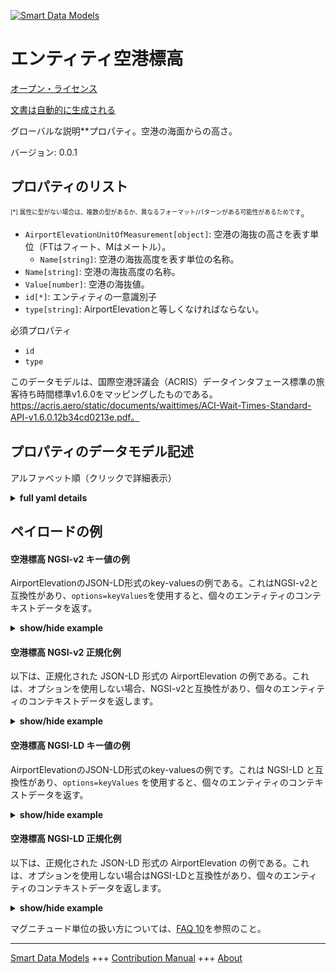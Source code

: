 <!-- 10-Header -->    
[![Smart Data Models](https://smartdatamodels.org/wp-content/uploads/2022/01/SmartDataModels_logo.png "Logo")](https://smartdatamodels.org)    
エンティティ空港標高    
==========<!-- /10-Header -->    
<!-- 15-License -->    
[オープン・ライセンス](https://github.com/smart-data-models//dataModel.ACRIS/blob/master/AirportElevation/LICENSE.md)    
[文書は自動的に生成される](https://docs.google.com/presentation/d/e/2PACX-1vTs-Ng5dIAwkg91oTTUdt8ua7woBXhPnwavZ0FxgR8BsAI_Ek3C5q97Nd94HS8KhP-r_quD4H0fgyt3/pub?start=false&loop=false&delayms=3000#slide=id.gb715ace035_0_60)    
<!-- /15-License -->    
<!-- 20-Description -->    
グローバルな説明**プロパティ。空港の海面からの高さ。    
バージョン: 0.0.1    
<!-- /20-Description -->    
<!-- 30-PropertiesList -->    
## プロパティのリスト    
<sup><sub>[*] 属性に型がない場合は、複数の型があるか、異なるフォーマット/パターンがある可能性があるためです</sub></sup>。    
- `AirportElevationUnitOfMeasurement[object]`: 空港の海抜の高さを表す単位（FTはフィート、Mはメートル）。  	- `Name[string]`: 空港の海抜高度を表す単位の名称。      
- `Name[string]`: 空港の海抜高度の名称。  - `Value[number]`: 空港の海抜値。  - `id[*]`: エンティティの一意識別子  - `type[string]`: AirportElevationと等しくなければならない。  <!-- /30-PropertiesList -->    
<!-- 35-RequiredProperties -->    
必須プロパティ    
- `id`  - `type`  <!-- /35-RequiredProperties -->    
<!-- 40-RequiredProperties -->    
このデータモデルは、国際空港評議会（ACRIS）データインタフェース標準の旅客待ち時間標準v1.6.0をマッピングしたものである。https://acris.aero/static/documents/waittimes/ACI-Wait-Times-Standard-API-v1.6.0.12b34cd0213e.pdf。    
<!-- /40-RequiredProperties -->    
<!-- 50-DataModelHeader -->    
## プロパティのデータモデル記述    
アルファベット順（クリックで詳細表示）    
<!-- /50-DataModelHeader -->    
<!-- 60-ModelYaml -->    
<details><summary><strong>full yaml details</strong></summary>      
```yaml    
AirportElevation:      
  description: 'Property. The height of an Airport, above sea level.'      
  properties:      
    AirportElevationUnitOfMeasurement:      
      description: The unit of measure of the height of an Airport above sea level (FT for foot or M for metre).      
      properties:      
        Name:      
          description: The name of the unit of measure for an Airport elevation above sea level.      
          type: string      
          x-ngsi:      
            type: Property      
      type: object      
      x-ngsi:      
        type: Property      
    Name:      
      description: The name of an Airport elevation above sea level.      
      type: string      
      x-ngsi:      
        type: Property      
    Value:      
      description: The value of an Airport elevation above sea level.      
      type: number      
      x-ngsi:      
        type: Property      
    id:      
      anyOf:      
        - description: Identifier format of any NGSI entity      
          maxLength: 256      
          minLength: 1      
          pattern: ^[\w\-\.\{\}\$\+\*\[\]`|~^@!,:\\]+$      
          type: string      
          x-ngsi:      
            type: Property      
        - description: Identifier format of any NGSI entity      
          format: uri      
          type: string      
          x-ngsi:      
            type: Property      
      description: Unique identifier of the entity      
      x-ngsi:      
        type: Property      
    type:      
      description: It must be equal to AirportElevation.      
      enum:      
        - AirportElevation      
      type: string      
      x-ngsi:      
        type: Property      
  required:      
    - id      
    - type      
  type: object      
  x-derived-from: https://acris.aero/static/documents/waittimes/ACI-Wait-Times-API-Specification-v1.6.0.1c4ec122da9a.yaml      
  x-disclaimer: 'Redistribution and use in source and binary forms, with or without modification, are permitted  provided that the license conditions are met. Copyleft (c) 2022 Contributors to Smart Data Models Program'      
  x-license-url: https://github.com/smart-data-models/dataModel.ACRIS/blob/master/AirportElevation/LICENSE.md      
  x-model-schema: https://smart-data-models.github.io/dataModel.ACRIS/AirportElevation/schema.json      
  x-model-tags: ACRIS      
  x-version: 0.0.1      
```    
</details>      
<!-- /60-ModelYaml -->    
<!-- 70-MiddleNotes -->    
<!-- /70-MiddleNotes -->    
<!-- 80-Examples -->    
## ペイロードの例    
#### 空港標高 NGSI-v2 キー値の例    
AirportElevationのJSON-LD形式のkey-valuesの例である。これはNGSI-v2と互換性があり、`options=keyValues`を使用すると、個々のエンティティのコンテキストデータを返す。    
<details><summary><strong>show/hide example</strong></summary>      
```json  
{  
  "id": "urn:ngsi-ld:AirportElevation:id:WOBQ:34953390",  
  "type": "AirportElevation",  
  "Name": "Agreement figure talk arrive responsibility popular. Election simple treat more next how speech.",  
  "Value": 502.8,  
  "AirportElevationUnitOfMeasurement": {  
    "Name": "Meters"  
  }  
}  
```  
</details>    
#### 空港標高 NGSI-v2 正規化例    
以下は、正規化された JSON-LD 形式の AirportElevation の例である。これは、オプションを使用しない場合、NGSI-v2と互換性があり、個々のエンティティのコンテキストデータを返します。    
<details><summary><strong>show/hide example</strong></summary>      
```json  
{  
  "id": "urn:ngsi-ld:AirportElevation:id:BQPP:71138381",  
  "type": "AirportElevation",  
  "Name": {  
    "type": "Text",  
    "value": ""  
  },  
  "Value": {  
    "type": "Number",  
    "value": 400.6  
  },  
  "AirportElevationUnitOfMeasurement": {  
    "type": "StructuredValue",  
    "value": {  
      "Name": "meters"  
    }  
  }  
}  
```  
</details>    
#### 空港標高 NGSI-LD キー値の例    
AirportElevationのJSON-LD形式のkey-valuesの例です。これは NGSI-LD と互換性があり、`options=keyValues` を使用すると、個々のエンティティのコンテキストデータを返す。    
<details><summary><strong>show/hide example</strong></summary>      
```json  
{  
  "id": "urn:ngsi-ld:AirportElevation:id:WOBQ:34953390",  
  "type": "AirportElevation",  
  "Name": "",  
  "Value": 502.8,  
  "AirportElevationUnitOfMeasurement": {  
    "Name": "Meters"  
  },  
  "@context": [  
    "https://raw.githubusercontent.com/smart-data-models/dataModel.ACRIS/master/context.jsonld"  
  ]  
}  
```  
</details>    
#### 空港標高 NGSI-LD 正規化例    
以下は、正規化された JSON-LD 形式の AirportElevation の例である。これは、オプションを使用しない場合はNGSI-LDと互換性があり、個々のエンティティのコンテキストデータを返します。    
<details><summary><strong>show/hide example</strong></summary>      
```json  
{  
    "id": "urn:ngsi-ld:AirportElevation:id:BQPP:71138381",  
    "type": "AirportElevation",  
    "Name": {  
        "type": "Property",  
        "value": ""  
    },  
    "Value": {  
        "type": "Property",  
        "value": 400.6  
    },  
    "AirportElevationUnitOfMeasurement": {  
        "type": "Property",  
        "value": {  
            "Name": "Meters"  
        }  
    },  
    "@context": [  
         "https://raw.githubusercontent.com/smart-data-models/dataModel.ACRIS/master/context.jsonld"  
    ]  
}  
```  
</details><!-- /80-Examples -->    
<!-- 90-FooterNotes -->    
<!-- /90-FooterNotes -->    
<!-- 95-Units -->    
マグニチュード単位の扱い方については、[FAQ 10](https://smartdatamodels.org/index.php/faqs/)を参照のこと。    
<!-- /95-Units -->    
<!-- 97-LastFooter -->    
---    
[Smart Data Models](https://smartdatamodels.org) +++ [Contribution Manual](https://bit.ly/contribution_manual) +++ [About](https://bit.ly/Introduction_SDM)<!-- /97-LastFooter -->    
